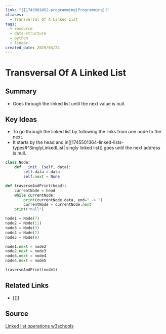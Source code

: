 ```yaml
---
link: "[[1743802452-programming|Programming]]"
aliases:
  - Transversal Of A Linked List
tags:
  - resource
  - data-structure
  - python
  - linear
created_date: 2025/04/24
---
```

# Transversal Of A Linked List
## Summary
- Goes through the linked list until the next value is null.
## Key Ideas
- To go through the linked list by following the links from one node to the next.
- It starts by the head and in[[1745501364-linked-lists-types#^SinglyLinkedList| singly linked list]] goes until the next address is null.

```python
class Node:
    def __init__(self, data):
        self.data = data
        self.next = None

def traverseAndPrint(head):
    currentNode = head
    while currentNode:
        print(currentNode.data, end=" -> ")
        currentNode = currentNode.next
    print("null")

node1 = Node(7)
node2 = Node(11)
node3 = Node(3)
node4 = Node(2)
node5 = Node(9)

node1.next = node2
node2.next = node3
node3.next = node4
node4.next = node5

traverseAndPrint(node1)
```
## Related Links
- [[]]
## Source
[Linked list operations w3schools](https://www.w3schools.com/dsa/dsa_algo_linkedlists_operations.php) 